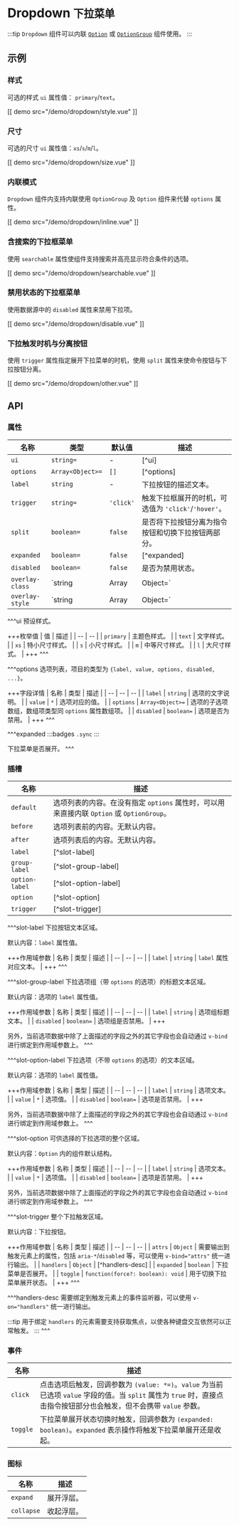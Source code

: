 # Dropdown <small>下拉菜单</small>

:::tip
`Dropdown` 组件可以内联 [`Option`](./option) 或 [`OptionGroup`](./option-group) 组件使用。
:::

## 示例

### 样式

可选的样式 `ui` 属性值： `primary`/`text`。

[[ demo src="/demo/dropdown/style.vue" ]]

### 尺寸

可选的尺寸 `ui` 属性值：`xs`/`s`/`m`/`l`。

[[ demo src="/demo/dropdown/size.vue" ]]

### 内联模式

`Dropdown` 组件内支持内联使用 `OptionGroup` 及 `Option` 组件来代替 `options` 属性。

[[ demo src="/demo/dropdown/inline.vue" ]]

### 含搜索的下拉框菜单

使用 `searchable` 属性使组件支持搜索并高亮显示符合条件的选项。

[[ demo src="/demo/dropdown/searchable.vue" ]]

### 禁用状态的下拉框菜单

使用数据源中的 `disabled` 属性来禁用下拉项。

[[ demo src="/demo/dropdown/disable.vue" ]]

### 下拉触发时机与分离按钮

使用 `trigger` 属性指定展开下拉菜单的时机，使用 `split` 属性来使命令按钮与下拉按钮分离。

[[ demo src="/demo/dropdown/other.vue" ]]

## API

### 属性

| 名称 | 类型 | 默认值 | 描述 |
| -- | -- | -- | -- |
| `ui` | `string=` | - | [^ui] |
| `options` | `Array<Object>=` | `[]` | [^options] |
| `label` | `string` | - | 下拉按钮的描述文本。 |
| `trigger` | `string=` | `'click'` | 触发下拉框展开的时机，可选值为 `'click'`/`'hover'`。 |
| `split` | `boolean=` | `false` | 是否将下拉按钮分离为指令按钮和切换下拉按钮两部分。 |
| `expanded` | `boolean=` | `false` | [^expanded] |
| `disabled` | `boolean=` | `false` | 是否为禁用状态。 |
| `overlay-class` | `string | Array | Object=` | - | 参考 [`Overlay`](./overlay) 组件的 [`overlay-class`](./overlay#属性) 属性。 |
| `overlay-style` | `string | Array | Object=` | - | 参考 [`Overlay`](./overlay) 组件的 [`overlay-style`](./overlay#属性) 属性。 |

^^^ui
预设样式。

+++枚举值
| 值 | 描述 |
| -- | -- |
| `primary` | 主题色样式。 |
| `text` | 文字样式。 |
| `xs` | 特小尺寸样式。 |
| `s` | 小尺寸样式。 |
| `m` | 中等尺寸样式。 |
| `l` | 大尺寸样式。 |
+++
^^^

^^^options
选项列表，项目的类型为 `{label, value, options, disabled, ...}`。

+++字段详情
| 名称 | 类型 | 描述 |
| -- | -- | -- |
| `label` | `string` | 选项的文字说明。 |
| `value` | `*` | 选项对应的值。 |
| `options` | `Array<Object>=` | 选项的子选项数组，数组项类型同 `options` 属性数组项。 |
| `disabled` | `boolean=` | 选项是否为禁用。 |
+++
^^^

^^^expanded
:::badges
`.sync`
:::

下拉菜单是否展开。
^^^

### 插槽

| 名称 | 描述 |
| -- | -- |
| `default` | 选项列表的内容。在没有指定 `options` 属性时，可以用来直接内联 `Option` 或 `OptionGroup`。 |
| `before` | 选项列表前的内容。无默认内容。 |
| `after` | 选项列表后的内容。无默认内容。 |
| `label` | [^slot-label] |
| `group-label` | [^slot-group-label] |
| `option-label` | [^slot-option-label] |
| `option` | [^slot-option] |
| `trigger` | [^slot-trigger] |

^^^slot-label
下拉按钮文本区域。

默认内容：`label` 属性值。

+++作用域参数
| 名称 | 类型 | 描述 |
| -- | -- | -- |
| `label` | `string` | `label` 属性对应文本。 |
+++
^^^

^^^slot-group-label
下拉选项组（带 `options` 的选项）的标题文本区域。

默认内容：选项的 `label` 属性值。

+++作用域参数
| 名称 | 类型 | 描述 |
| -- | -- | -- |
| `label` | `string` | 选项组标题文本。 |
| `disabled` | `boolean=` | 选项组是否禁用。 |
+++

另外，当前选项数据中除了上面描述的字段之外的其它字段也会自动通过 `v-bind` 进行绑定到作用域参数上。
^^^

^^^slot-option-label
下拉选项（不带 `options` 的选项）的文本区域。

默认内容：选项的 `label` 属性值。

+++作用域参数
| 名称 | 类型 | 描述 |
| -- | -- | -- |
| `label` | `string` | 选项文本。 |
| `value` | `*` | 选项值。 |
| `disabled` | `boolean=` | 选项是否禁用。 |
+++

另外，当前选项数据中除了上面描述的字段之外的其它字段也会自动通过 `v-bind` 进行绑定到作用域参数上。
^^^

^^^slot-option
可供选择的下拉选项的整个区域。

默认内容：`Option` 内的组件默认结构。

+++作用域参数
| 名称 | 类型 | 描述 |
| -- | -- | -- |
| `label` | `string` | 选项文本。 |
| `value` | `*` | 选项值。 |
| `disabled` | `boolean=` | 选项是否禁用。 |
+++

另外，当前选项数据中除了上面描述的字段之外的其它字段也会自动通过 `v-bind` 进行绑定到作用域参数上。
^^^

^^^slot-trigger
整个下拉触发区域。

默认内容：下拉按钮。

+++作用域参数
| 名称 | 类型 | 描述 |
| -- | -- | -- |
| `attrs` | `Object` | 需要输出到触发元素上的属性，包括 `aria-*`/`disabled` 等，可以使用 `v-bind="attrs"` 统一进行输出。 |
| `handlers` | `Object` | [^handlers-desc] |
| `expanded` | `boolean` | 下拉菜单是否展开。 |
| `toggle` | `function(force?: boolean): void` | 用于切换下拉菜单展开状态。 |
+++
^^^

^^^handlers-desc
需要绑定到触发元素上的事件监听器，可以使用 `v-on="handlers"` 统一进行输出。

:::tip
用于绑定 `handlers` 的元素需要支持获取焦点，以使各种键盘交互依然可以正常触发。
:::
^^^

### 事件

| 名称 | 描述 |
| -- | -- |
| `click` | 点击选项后触发，回调参数为 `(value: *=)`。`value` 为当前已选项 `value` 字段的值。当 `split` 属性为 `true` 时，直接点击指令按钮部分也会触发，但不会携带 `value` 参数。 |
| `toggle` | 下拉菜单展开状态切换时触发，回调参数为 `(expanded: boolean)`。`expanded` 表示操作将触发下拉菜单展开还是收起。 |

### 图标

| 名称 | 描述 |
| -- | -- |
| `expand` | 展开浮层。 |
| `collapse` | 收起浮层。 |
